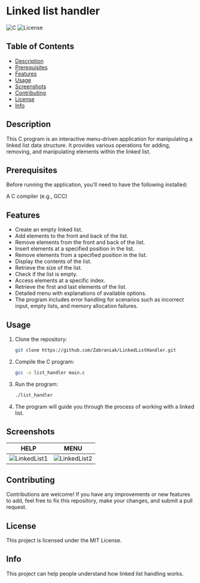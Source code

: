 # Linked list handler

![C](https://img.shields.io/badge/C-v3.7%2B-blue)
![License](https://img.shields.io/badge/license-MIT-green)

## Table of Contents

- [Description](#description)
- [Prerequisites](#prerequisites)
- [Features](#features)
- [Usage](#usage)
- [Screenshots](#screenshots)
- [Contributing](#contributing)
- [License](#license)
- [Info](#info)

## Description

This C program is an interactive menu-driven application for manipulating a linked list data structure. It provides various operations for adding, removing, and manipulating elements within the linked list.

## Prerequisites

Before running the application, you'll need to have the following installed:

A C compiler (e.g., GCC)

## Features

- Create an empty linked list.
- Add elements to the front and back of the list.
- Remove elements from the front and back of the list.
- Insert elements at a specified position in the list.
- Remove elements from a specified position in the list.
- Display the contents of the list.
- Retrieve the size of the list.
- Check if the list is empty.
- Access elements at a specific index.
- Retrieve the first and last elements of the list.
- Detailed menu with explanations of available options.
- The program includes error handling for scenarios such as incorrect input, empty lists, and memory allocation failures.

## Usage

1. Clone the repository:

   ```sh
   git clone https://github.com/Zabraniak/LinkedListHandler.git

2. Compile the C program:

   ```sh
   gcc -o list_handler main.c

3. Run the program:

   ```sh
   ./list_handler

4. The program will guide you through the process of working with a linked list.

## Screenshots

| HELP | MENU |
| ----- | ----- |
| ![LinkedList1](https://i.imgur.com/zrxFYV4.png) | ![LinkedList2](https://i.imgur.com/eTAuh9b.png) |

## Contributing
Contributions are welcome! If you have any improvements or new features to add, feel free to fix this repository, make your changes, and submit a pull request.

## License
This project is licensed under the MIT License.

## Info
This project can help people understand how linked list handling works.
